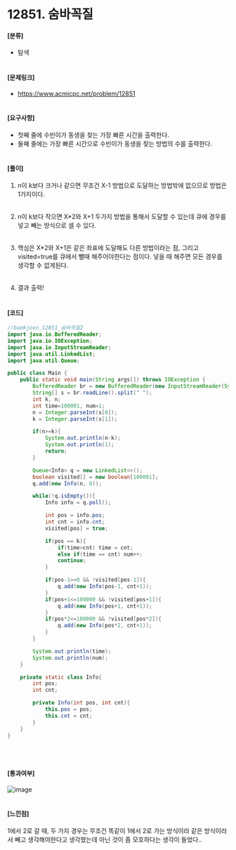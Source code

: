 <h1>12851. 숨바꼭질 </h1>

#### [분류]
- 탐색
<br><br>

#### [문제링크]
- https://www.acmicpc.net/problem/12851
<br><br>


#### [요구사항]
- 첫째 줄에 수빈이가 동생을 찾는 가장 빠른 시간을 출력한다.<br>
- 둘째 줄에는 가장 빠른 시간으로 수빈이가 동생을 찾는 방법의 수를 출력한다.<br><br> 

#### [풀이]

1. n이 k보다 크거나 같으면 무조건 X-1 방법으로 도달하는 방법밖에 없으므로 방법은 1가지이다.<br><br>

2. n이 k보다 작으면 X*2와 X+1 두가지 방법을 통해서 도달할 수 있는데 큐에 경우를 넣고 빼는 방식으로 셀 수 있다. <br><br>

3. 핵심은 X*2와 X+1은 같은 좌표에 도달해도 다른 방법이라는 점, 그리고 visited=true를 큐에서 뺄때 해주어야한다는 점이다. 넣을 때 해주면 모든 경우를 생각할 수 없게된다.<br><br>

4. 결과 출력!<br><br>


#### [코드]
```java
//baekjoon_12851_숨바꼭질2
import java.io.BufferedReader;
import java.io.IOException;
import java.io.InputStreamReader;
import java.util.LinkedList;
import java.util.Queue;

public class Main {
    public static void main(String args[]) throws IOException {
        BufferedReader br = new BufferedReader(new InputStreamReader(System.in));
        String[] s = br.readLine().split(" ");
        int k, n;
        int time=100001, num=1;
        n = Integer.parseInt(s[0]);
        k = Integer.parseInt(s[1]);

        if(n>=k){
            System.out.println(n-k);
            System.out.println(1);
            return;
        }

        Queue<Info> q = new LinkedList<>();
        boolean visited[] = new boolean[100001];
        q.add(new Info(n, 0));

        while(!q.isEmpty()){
            Info info = q.poll();

            int pos = info.pos;
            int cnt = info.cnt;
            visited[pos] = true;

            if(pos == k){
                if(time>cnt) time = cnt;
                else if(time == cnt) num++;
                continue;
            }

            if(pos-1>=0 && !visited[pos-1]){
                q.add(new Info(pos-1, cnt+1));
            }
            if(pos+1<=100000 && !visited[pos+1]){
                q.add(new Info(pos+1, cnt+1));
            }
            if(pos*2<=100000 && !visited[pos*2]){
                q.add(new Info(pos*2, cnt+1));
            }
        }

        System.out.println(time);
        System.out.println(num);
    }

    private static class Info{
        int pos;
        int cnt;

        private Info(int pos, int cnt){
            this.pos = pos;
            this.cnt = cnt;
        }
    }
}
```
<br><br>

#### [통과여부]
![image](https://user-images.githubusercontent.com/54053016/117770300-bacc5780-b26f-11eb-9fb2-4c6a28f38f58.png)
<br><br>

#### [느낀점]
1에서 2로 갈 때, 두 가지 경우는 무조건 똑같이 1에서 2로 가는 방식이라 같은 방식이라서 빼고 생각해야한다고 생각했는데 아닌 것이 좀 모호하다는 생각이 들었다..